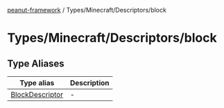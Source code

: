 [peanut-framework](../../../../modules.md) / Types/Minecraft/Descriptors/block

# Types/Minecraft/Descriptors/block

## Type Aliases

| Type alias | Description |
| ------ | ------ |
| [BlockDescriptor](type-aliases/BlockDescriptor.md) | - |

